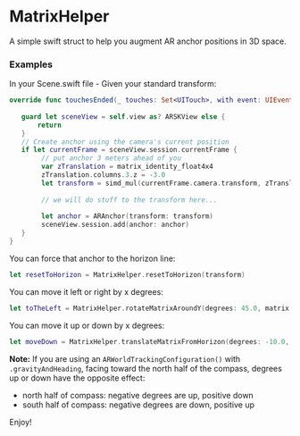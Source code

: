 # MatrixHelper
A simple swift struct to help you augment AR anchor positions in 3D space.

### Examples

In your Scene.swift file - Given your standard transform:

```swift
override func touchesEnded(_ touches: Set<UITouch>, with event: UIEvent?) {
        
   guard let sceneView = self.view as? ARSKView else {
       return
   }
   // Create anchor using the camera's current position
   if let currentFrame = sceneView.session.currentFrame {
        // put anchor 3 meters ahead of you
        var zTranslation = matrix_identity_float4x4
        zTranslation.columns.3.z = -3.0
        let transform = simd_mul(currentFrame.camera.transform, zTranslation)
        
        // we will do stuff to the transform here...
        
        let anchor = ARAnchor(transform: transform)
        sceneView.session.add(anchor: anchor)
   }
}
```
You can force that anchor to the horizon line:
```swift
let resetToHorizon = MatrixHelper.resetToHorizon(transform)
```
You can move it left or right by x degrees:
```swift
let toTheLeft = MatrixHelper.rotateMatrixAroundY(degrees: 45.0, matrix: transform)
```
You can move it up or down by x degrees:
```swift
let moveDown = MatrixHelper.translateMatrixFromHorizon(degrees: -10.0, matrix: transform)
```
**Note:** If you are using an `ARWorldTrackingConfiguration()` with `.gravityAndHeading`, facing toward the north half of the compass, degrees up or down have the opposite effect:
- north half of compass: negative degrees are up, positive down
- south half of compass: negative degrees are down, positive up

Enjoy!
